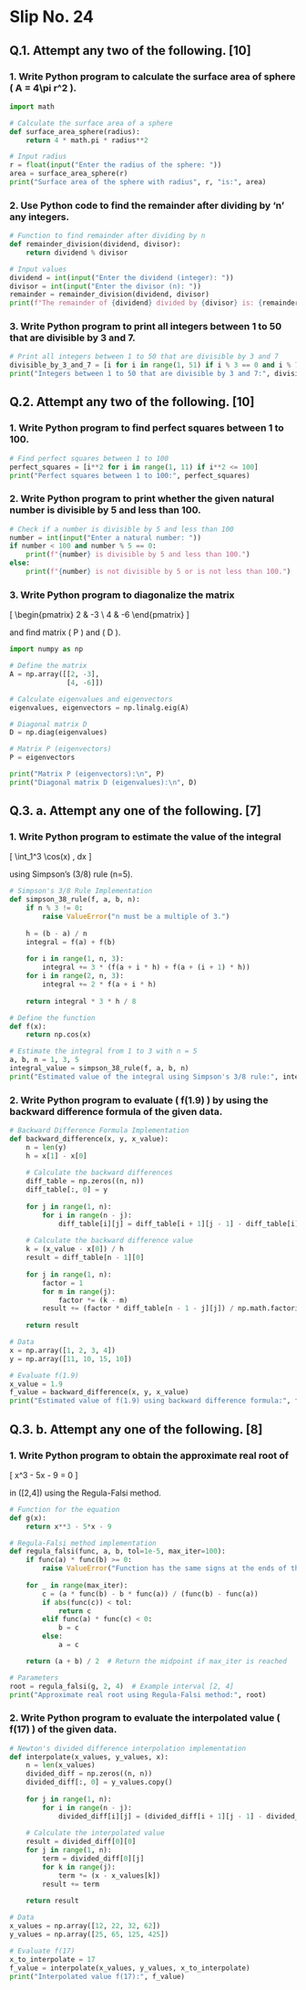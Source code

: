 
# Slip No. 24

## Q.1. Attempt any two of the following. [10]

### 1. Write Python program to calculate the surface area of sphere \( A = 4\pi r^2 \).

```python
import math

# Calculate the surface area of a sphere
def surface_area_sphere(radius):
    return 4 * math.pi * radius**2

# Input radius
r = float(input("Enter the radius of the sphere: "))
area = surface_area_sphere(r)
print("Surface area of the sphere with radius", r, "is:", area)
```

### 2. Use Python code to find the remainder after dividing by ‘n’ any integers.

```python
# Function to find remainder after dividing by n
def remainder_division(dividend, divisor):
    return dividend % divisor

# Input values
dividend = int(input("Enter the dividend (integer): "))
divisor = int(input("Enter the divisor (n): "))
remainder = remainder_division(dividend, divisor)
print(f"The remainder of {dividend} divided by {divisor} is: {remainder}")
```

### 3. Write Python program to print all integers between 1 to 50 that are divisible by 3 and 7.

```python
# Print all integers between 1 to 50 that are divisible by 3 and 7
divisible_by_3_and_7 = [i for i in range(1, 51) if i % 3 == 0 and i % 7 == 0]
print("Integers between 1 to 50 that are divisible by 3 and 7:", divisible_by_3_and_7)
```

## Q.2. Attempt any two of the following. [10]

### 1. Write Python program to find perfect squares between 1 to 100.

```python
# Find perfect squares between 1 to 100
perfect_squares = [i**2 for i in range(1, 11) if i**2 <= 100]
print("Perfect squares between 1 to 100:", perfect_squares)
```

### 2. Write Python program to print whether the given natural number is divisible by 5 and less than 100.

```python
# Check if a number is divisible by 5 and less than 100
number = int(input("Enter a natural number: "))
if number < 100 and number % 5 == 0:
    print(f"{number} is divisible by 5 and less than 100.")
else:
    print(f"{number} is not divisible by 5 or is not less than 100.")
```

### 3. Write Python program to diagonalize the matrix 

\[
\begin{pmatrix}
2 & -3 \\
4 & -6
\end{pmatrix}
\]

and find matrix \( P \) and \( D \).

```python
import numpy as np

# Define the matrix
A = np.array([[2, -3],
              [4, -6]])

# Calculate eigenvalues and eigenvectors
eigenvalues, eigenvectors = np.linalg.eig(A)

# Diagonal matrix D
D = np.diag(eigenvalues)

# Matrix P (eigenvectors)
P = eigenvectors

print("Matrix P (eigenvectors):\n", P)
print("Diagonal matrix D (eigenvalues):\n", D)
```

## Q.3. a. Attempt any one of the following. [7]

### 1. Write Python program to estimate the value of the integral 

\[
\int_1^3 \cos(x) \, dx
\]

using Simpson’s (3/8) rule (n=5).

```python
# Simpson's 3/8 Rule Implementation
def simpson_38_rule(f, a, b, n):
    if n % 3 != 0:
        raise ValueError("n must be a multiple of 3.")
    
    h = (b - a) / n
    integral = f(a) + f(b)
    
    for i in range(1, n, 3):
        integral += 3 * (f(a + i * h) + f(a + (i + 1) * h))
    for i in range(2, n, 3):
        integral += 2 * f(a + i * h)
        
    return integral * 3 * h / 8

# Define the function
def f(x):
    return np.cos(x)

# Estimate the integral from 1 to 3 with n = 5
a, b, n = 1, 3, 5
integral_value = simpson_38_rule(f, a, b, n)
print("Estimated value of the integral using Simpson's 3/8 rule:", integral_value)
```

### 2. Write Python program to evaluate \( f(1.9) \) by using the backward difference formula of the given data.

```python
# Backward Difference Formula Implementation
def backward_difference(x, y, x_value):
    n = len(y)
    h = x[1] - x[0]
    
    # Calculate the backward differences
    diff_table = np.zeros((n, n))
    diff_table[:, 0] = y
    
    for j in range(1, n):
        for i in range(n - j):
            diff_table[i][j] = diff_table[i + 1][j - 1] - diff_table[i][j - 1]
    
    # Calculate the backward difference value
    k = (x_value - x[0]) / h
    result = diff_table[n - 1][0]
    
    for j in range(1, n):
        factor = 1
        for m in range(j):
            factor *= (k - m)
        result += (factor * diff_table[n - 1 - j][j]) / np.math.factorial(j)
    
    return result

# Data
x = np.array([1, 2, 3, 4])
y = np.array([11, 10, 15, 10])

# Evaluate f(1.9)
x_value = 1.9
f_value = backward_difference(x, y, x_value)
print("Estimated value of f(1.9) using backward difference formula:", f_value)
```

## Q.3. b. Attempt any one of the following. [8]

### 1. Write Python program to obtain the approximate real root of 

\[
x^3 - 5x - 9 = 0
\]

in \([2,4]\) using the Regula-Falsi method.

```python
# Function for the equation
def g(x):
    return x**3 - 5*x - 9

# Regula-Falsi method implementation
def regula_falsi(func, a, b, tol=1e-5, max_iter=100):
    if func(a) * func(b) >= 0:
        raise ValueError("Function has the same signs at the ends of the interval.")
        
    for _ in range(max_iter):
        c = (a * func(b) - b * func(a)) / (func(b) - func(a))
        if abs(func(c)) < tol:
            return c
        elif func(a) * func(c) < 0:
            b = c
        else:
            a = c

    return (a + b) / 2  # Return the midpoint if max_iter is reached

# Parameters
root = regula_falsi(g, 2, 4)  # Example interval [2, 4]
print("Approximate real root using Regula-Falsi method:", root)
```

### 2. Write Python program to evaluate the interpolated value \( f(17) \) of the given data.

```python
# Newton's divided difference interpolation implementation
def interpolate(x_values, y_values, x):
    n = len(x_values)
    divided_diff = np.zeros((n, n))
    divided_diff[:, 0] = y_values.copy()
    
    for j in range(1, n):
        for i in range(n - j):
            divided_diff[i][j] = (divided_diff[i + 1][j - 1] - divided_diff[i][j - 1]) / (x_values[i + j] - x_values[i])
    
    # Calculate the interpolated value
    result = divided_diff[0][0]
    for j in range(1, n):
        term = divided_diff[0][j]
        for k in range(j):
            term *= (x - x_values[k])
        result += term
    
    return result

# Data
x_values = np.array([12, 22, 32, 62])
y_values = np.array([25, 65, 125, 425])

# Evaluate f(17)
x_to_interpolate = 17
f_value = interpolate(x_values, y_values, x_to_interpolate)
print("Interpolated value f(17):", f_value)
```

